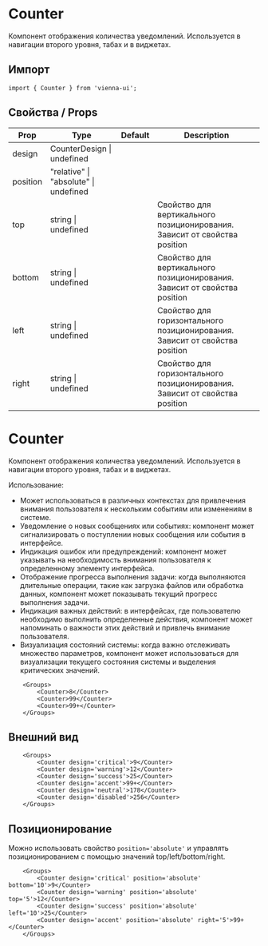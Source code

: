 # Counter

Компонент отображения количества уведомлений. Используется в навигации второго уровня, табах и в виджетах.

## Импорт

```
import { Counter } from 'vienna-ui';
```

## Свойства / Props


| Prop | Type | Default | Description |
| --- | --- | --- | --- |
| design | CounterDesign \| undefined |  |
| position | "relative" \| "absolute" \| undefined |  |
| top | string \| undefined |  | Свойство для вертикального позиционирования. Зависит от свойства position |
| bottom | string \| undefined |  | Свойство для вертикального позиционирования. Зависит от свойства position |
| left | string \| undefined |  | Свойство для горизонтального позиционирования. Зависит от свойства position |
| right | string \| undefined |  | Свойство для горизонтального позиционирования. Зависит от свойства position |


# Counter

Компонент отображения количества уведомлений. Используется в навигации второго уровня, табах и в виджетах.

Использование:
- Может использоваться в различных контекстах для привлечения внимания пользователя к нескольким событиям или изменениям в системе.
- Уведомление о новых сообщениях или событиях: компонент может сигнализировать о поступлении новых сообщения или события в интерфейсе.
- Индикация ошибок или предупреждений: компонент может указывать на необходимость внимания пользователя к определенному элементу интерфейса.
- Отображение прогресса выполнения задачи: когда выполняются длительные операции, такие как загрузка файлов или обработка данных, компонент может показывать текущий прогресс выполнения задачи.
- Индикация важных действий: в интерфейсах, где пользователю необходимо выполнить определенные действия, компонент может напоминать о важности этих действий и привлечь внимание пользователя.
- Визуализация состояний системы: когда важно отслеживать множество параметров, компонент может использоваться для визуализации текущего состояния системы и выделения критических значений.



```
    <Groups>
        <Counter>8</Counter>
        <Counter>99</Counter>
        <Counter>99+</Counter>
    </Groups>
```

## Внешний вид

```
    <Groups>
        <Counter design='critical'>9</Counter>
        <Counter design='warning'>12</Counter>
        <Counter design='success'>25</Counter>
        <Counter design='accent'>99+</Counter>
        <Counter design='neutral'>178</Counter>
        <Counter design='disabled'>256</Counter>
    </Groups>
```

## Позиционирование
Можно использовать свойство `position='absolute'` и управлять позиционированием с помощью значений top/left/bottom/right.

```
    <Groups>
        <Counter design='critical' position='absolute' bottom='10'>9</Counter>
        <Counter design='warning' position='absolute' top='5'>12</Counter>
        <Counter design='success' position='absolute' left='10'>25</Counter>
        <Counter design='accent' position='absolute' right='5'>99+</Counter>
    </Groups>
```